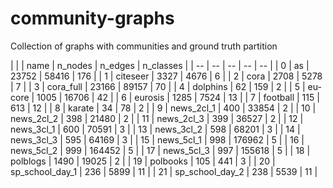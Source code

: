 # community-graphs
Collection of graphs with communities and ground truth partition

| | | name | n_nodes | n_edges | n_classes |
| -- | -- | -- | -- | -- |
| 0 | as | 23752 | 58416 | 176 |
| 1 | citeseer | 3327 | 4676 | 6 |
| 2 | cora | 2708 | 5278 | 7 |
| 3 | cora_full | 23166 | 89157 | 70 |
| 4 | dolphins | 62 | 159 | 2 |
| 5 | eu-core | 1005 | 16706 | 42 |
| 6 | eurosis | 1285 | 7524 | 13 |
| 7 | football | 115 | 613 | 12 |
| 8 | karate | 34 | 78 | 2 |
| 9 | news_2cl_1 | 400 | 33854 | 2 |
| 10 | news_2cl_2 | 398 | 21480 | 2 |
| 11 | news_2cl_3 | 399 | 36527 | 2 |
| 12 | news_3cl_1 | 600 | 70591 | 3 |
| 13 | news_3cl_2 | 598 | 68201 | 3 |
| 14 | news_3cl_3 | 595 | 64169 | 3 |
| 15 | news_5cl_1 | 998 | 176962 | 5 |
| 16 | news_5cl_2 | 999 | 164452 | 5 |
| 17 | news_5cl_3 | 997 | 155618 | 5 |
| 18 | polblogs | 1490 | 19025 | 2 |
| 19 | polbooks | 105 | 441 | 3 |
| 20 | sp_school_day_1 | 236 | 5899 | 11 |
| 21 | sp_school_day_2 | 238 | 5539 | 11 |
